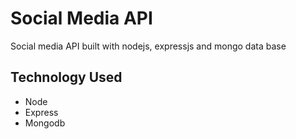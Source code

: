 # Social Media API

Social media API built with nodejs, expressjs and mongo data base

## Technology Used 

- Node
- Express
- Mongodb 